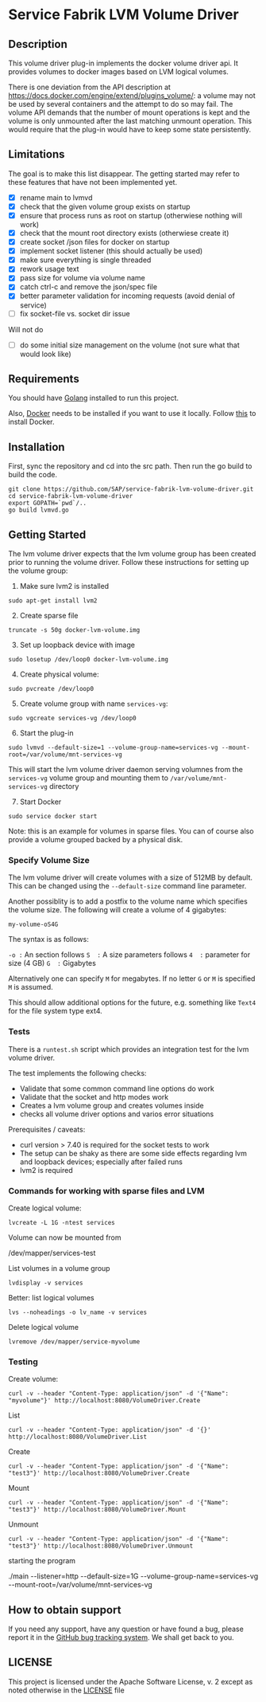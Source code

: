 # Service Fabrik LVM Volume Driver

## Description

This volume driver plug-in implements the docker volume driver api. It provides volumes to docker images based on LVM logical volumes.

There is one deviation from the API description at https://docs.docker.com/engine/extend/plugins_volume/: a volume may not be used by several containers and the attempt to do so may fail. The volume API demands that the number of mount operations is kept and the volume is only unmounted after the last matching unmount operation. This would require that the plug-in would have to keep some state persistently.

## Limitations

The goal is to make this list disappear. The getting started may refer to these features that have not been implemented yet.

- [x] rename main to lvmvd
- [x] check that the given volume group exists on startup
- [x] ensure that process runs as root on startup (otherwiese nothing will work)
- [x] check that the mount root directory exists (otherwiese create it)
- [x] create socket /json files for docker on startup
- [x] implement socket listener (this should actually be used)
- [x] make sure everything is single threaded
- [x] rework usage text
- [x] pass size for volume via volume name
- [x] catch ctrl-c and remove the json/spec file
- [x] better parameter validation for incoming requests (avoid denial of service)
- [ ] fix socket-file vs. socket dir issue

Will not do
- [ ] do some initial size management on the volume (not sure what that would look like)

## Requirements

You should have [Golang](https://golang.org/doc/install) installed to run this project.

Also, [Docker](https://docs.docker.com) needs to be installed if you want to use it locally. Follow [this](https://github.com/sap/service-fabrik-broker#installing-docker) to install Docker.

## Installation

First, sync the repository and cd into the src path. Then run the go build to build the code.

```
git clone https://github.com/SAP/service-fabrik-lvm-volume-driver.git
cd service-fabrik-lvm-volume-driver
export GOPATH=`pwd`/..
go build lvmvd.go
```

## Getting Started

The lvm volume driver expects that the lvm volume group has been created prior to running the volume driver. Follow these instructions for setting up the volume group:

1. Make sure lvm2 is installed

`sudo apt-get install lvm2`

2. Create sparse file

`truncate -s 50g docker-lvm-volume.img`

3. Set up loopback device with image

`sudo losetup /dev/loop0 docker-lvm-volume.img`

4. Create physical volume:

`sudo pvcreate /dev/loop0`

5. Create volume group with name `services-vg`:

`sudo vgcreate services-vg /dev/loop0`

6. Start the plug-in

`sudo lvmvd --default-size=1 --volume-group-name=services-vg --mount-root=/var/volume/mnt-services-vg`

This will start the lvm volume driver daemon serving volumnes from the `services-vg` volume group and mounting them to `/var/volume/mnt-services-vg` directory

7. Start Docker

`sudo service docker start`

Note: this is an example for volumes in sparse files. You can of course also provide a volume grouped backed by a physical disk.

### Specify Volume Size

The lvm volume driver will create volumes with a size of 512MB by default. This can be changed using the `--default-size` command line parameter.

Another possiblity is to add a postfix to the volume name which specifies the volume size. The following will create a volume of 4 gigabytes:

    my-volume-oS4G

The syntax is as follows:

`-o :` An section follows
`S  :` A size parameters follows
`4  :` parameter for size (4 GB)
`G  :` Gigabytes

Alternatively one can specify `M` for megabytes. If no letter `G` or `M` is specified `M` is assumed.

This should allow additional options for the future, e.g. something like `Text4` for the file system type ext4.

### Tests

There is a `runtest.sh` script which provides an integration test for the lvm volume driver.

The test implements the following checks:
- Validate that some common command line options do work
- Validate that the socket and http modes work
- Creates a lvm volume group and creates volumes inside
- checks all volume driver options and varios error situations

Prerequisites / caveats:
- curl version > 7.40 is required for the socket tests to work
- The setup can be shaky as there are some side effects regarding lvm and loopback devices; especially after failed runs
- lvm2 is required


### Commands for working with sparse files and LVM

Create logical volume:

`lvcreate -L 1G -ntest services`

Volume can now be mounted from 

/dev/mapper/services-test 

List volumes in a volume group

`lvdisplay -v services`

Better: list logical volumes

`lvs --noheadings -o lv_name -v services`

Delete logical volume

`lvremove /dev/mapper/service-myvolume`

### Testing

Create volume:

`curl -v --header "Content-Type: application/json" -d '{"Name": "myvolume"}' http://localhost:8080/VolumeDriver.Create`

List

`curl -v --header "Content-Type: application/json" -d '{}' http://localhost:8080/VolumeDriver.List`

Create

`curl -v --header "Content-Type: application/json" -d '{"Name": "test3"}' http://localhost:8080/VolumeDriver.Create`

Mount

`curl -v --header "Content-Type: application/json" -d '{"Name": "test3"}' http://localhost:8080/VolumeDriver.Mount`

Unmount

`curl -v --header "Content-Type: application/json" -d '{"Name": "test3"}' http://localhost:8080/VolumeDriver.Unmount`

starting the program

./main --listener=http --default-size=1G --volume-group-name=services-vg --mount-root=/var/volume/mnt-services-vg

## How to obtain support
 
If you need any support, have any question or have found a bug, please report it in the [GitHub bug tracking system](https://github.com/sap/service-fabrik-lvm-volume-driver/issues). We shall get back to you.

## LICENSE

This project is licensed under the Apache Software License, v. 2 except as noted otherwise in the [LICENSE](LICENSE) file
